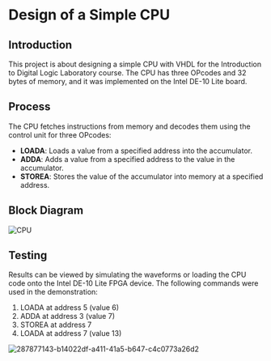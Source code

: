 # Design of a Simple CPU

## Introduction
This project is about designing a simple CPU with VHDL for the Introduction to Digital Logic Laboratory course. The CPU has three OPcodes and 32 bytes of memory, and it was implemented on the Intel DE-10 Lite board.

## Process
The CPU fetches instructions from memory and decodes them using the control unit for three OPcodes:
- **LOADA**: Loads a value from a specified address into the accumulator.
- **ADDA**: Adds a value from a specified address to the value in the accumulator.
- **STOREA**: Stores the value of the accumulator into memory at a specified address.

## Block Diagram
![CPU](https://github.com/user-attachments/assets/ee6ab90b-56bb-444d-a3a2-4798f70e38d1)

## Testing
Results can be viewed by simulating the waveforms or loading the CPU code onto the Intel DE-10 Lite FPGA device. The following commands were used in the demonstration:
1. LOADA at address 5 (value 6)
2. ADDA at address 3 (value 7)
3. STOREA at address 7
4. LOADA at address 7 (value 13)

![287877143-b14022df-a411-41a5-b647-c4c0773a26d2](https://github.com/user-attachments/assets/a406a18a-393f-4882-97fc-6962a7d5c46b)
